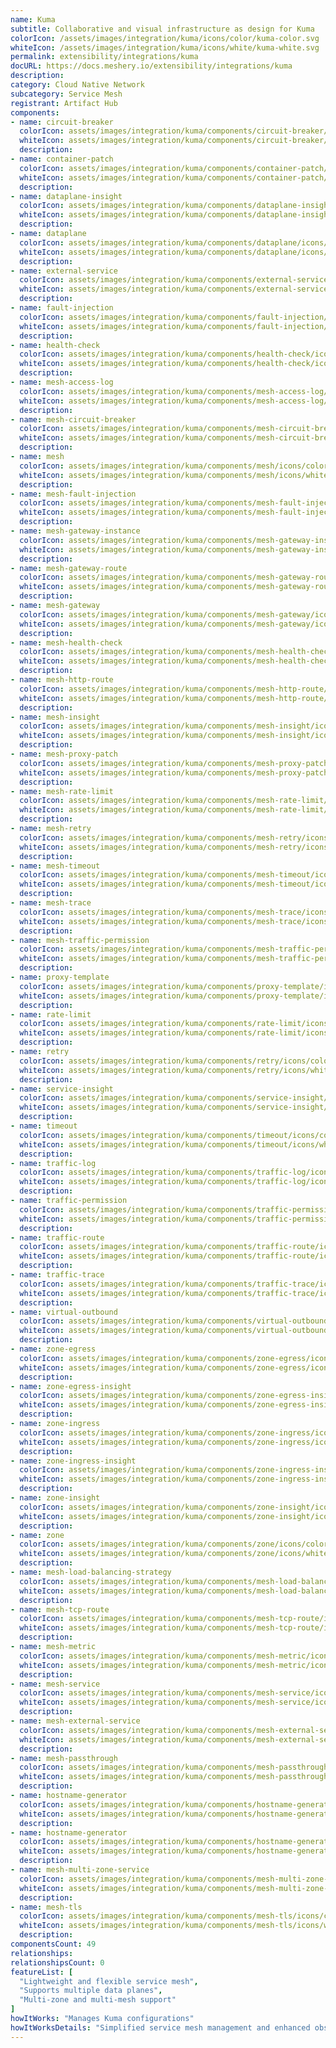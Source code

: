 ```yaml
---
name: Kuma
subtitle: Collaborative and visual infrastructure as design for Kuma
colorIcon: /assets/images/integration/kuma/icons/color/kuma-color.svg
whiteIcon: /assets/images/integration/kuma/icons/white/kuma-white.svg
permalink: extensibility/integrations/kuma
docURL: https://docs.meshery.io/extensibility/integrations/kuma
description: 
category: Cloud Native Network
subcategory: Service Mesh
registrant: Artifact Hub
components: 
- name: circuit-breaker
  colorIcon: assets/images/integration/kuma/components/circuit-breaker/icons/color/circuit-breaker-color.svg
  whiteIcon: assets/images/integration/kuma/components/circuit-breaker/icons/white/circuit-breaker-white.svg
  description: 
- name: container-patch
  colorIcon: assets/images/integration/kuma/components/container-patch/icons/color/container-patch-color.svg
  whiteIcon: assets/images/integration/kuma/components/container-patch/icons/white/container-patch-white.svg
  description: 
- name: dataplane-insight
  colorIcon: assets/images/integration/kuma/components/dataplane-insight/icons/color/dataplane-insight-color.svg
  whiteIcon: assets/images/integration/kuma/components/dataplane-insight/icons/white/dataplane-insight-white.svg
  description: 
- name: dataplane
  colorIcon: assets/images/integration/kuma/components/dataplane/icons/color/dataplane-color.svg
  whiteIcon: assets/images/integration/kuma/components/dataplane/icons/white/dataplane-white.svg
  description: 
- name: external-service
  colorIcon: assets/images/integration/kuma/components/external-service/icons/color/external-service-color.svg
  whiteIcon: assets/images/integration/kuma/components/external-service/icons/white/external-service-white.svg
  description: 
- name: fault-injection
  colorIcon: assets/images/integration/kuma/components/fault-injection/icons/color/fault-injection-color.svg
  whiteIcon: assets/images/integration/kuma/components/fault-injection/icons/white/fault-injection-white.svg
  description: 
- name: health-check
  colorIcon: assets/images/integration/kuma/components/health-check/icons/color/health-check-color.svg
  whiteIcon: assets/images/integration/kuma/components/health-check/icons/white/health-check-white.svg
  description: 
- name: mesh-access-log
  colorIcon: assets/images/integration/kuma/components/mesh-access-log/icons/color/mesh-access-log-color.svg
  whiteIcon: assets/images/integration/kuma/components/mesh-access-log/icons/white/mesh-access-log-white.svg
  description: 
- name: mesh-circuit-breaker
  colorIcon: assets/images/integration/kuma/components/mesh-circuit-breaker/icons/color/mesh-circuit-breaker-color.svg
  whiteIcon: assets/images/integration/kuma/components/mesh-circuit-breaker/icons/white/mesh-circuit-breaker-white.svg
  description: 
- name: mesh
  colorIcon: assets/images/integration/kuma/components/mesh/icons/color/mesh-color.svg
  whiteIcon: assets/images/integration/kuma/components/mesh/icons/white/mesh-white.svg
  description: 
- name: mesh-fault-injection
  colorIcon: assets/images/integration/kuma/components/mesh-fault-injection/icons/color/mesh-fault-injection-color.svg
  whiteIcon: assets/images/integration/kuma/components/mesh-fault-injection/icons/white/mesh-fault-injection-white.svg
  description: 
- name: mesh-gateway-instance
  colorIcon: assets/images/integration/kuma/components/mesh-gateway-instance/icons/color/mesh-gateway-instance-color.svg
  whiteIcon: assets/images/integration/kuma/components/mesh-gateway-instance/icons/white/mesh-gateway-instance-white.svg
  description: 
- name: mesh-gateway-route
  colorIcon: assets/images/integration/kuma/components/mesh-gateway-route/icons/color/mesh-gateway-route-color.svg
  whiteIcon: assets/images/integration/kuma/components/mesh-gateway-route/icons/white/mesh-gateway-route-white.svg
  description: 
- name: mesh-gateway
  colorIcon: assets/images/integration/kuma/components/mesh-gateway/icons/color/mesh-gateway-color.svg
  whiteIcon: assets/images/integration/kuma/components/mesh-gateway/icons/white/mesh-gateway-white.svg
  description: 
- name: mesh-health-check
  colorIcon: assets/images/integration/kuma/components/mesh-health-check/icons/color/mesh-health-check-color.svg
  whiteIcon: assets/images/integration/kuma/components/mesh-health-check/icons/white/mesh-health-check-white.svg
  description: 
- name: mesh-http-route
  colorIcon: assets/images/integration/kuma/components/mesh-http-route/icons/color/mesh-http-route-color.svg
  whiteIcon: assets/images/integration/kuma/components/mesh-http-route/icons/white/mesh-http-route-white.svg
  description: 
- name: mesh-insight
  colorIcon: assets/images/integration/kuma/components/mesh-insight/icons/color/mesh-insight-color.svg
  whiteIcon: assets/images/integration/kuma/components/mesh-insight/icons/white/mesh-insight-white.svg
  description: 
- name: mesh-proxy-patch
  colorIcon: assets/images/integration/kuma/components/mesh-proxy-patch/icons/color/mesh-proxy-patch-color.svg
  whiteIcon: assets/images/integration/kuma/components/mesh-proxy-patch/icons/white/mesh-proxy-patch-white.svg
  description: 
- name: mesh-rate-limit
  colorIcon: assets/images/integration/kuma/components/mesh-rate-limit/icons/color/mesh-rate-limit-color.svg
  whiteIcon: assets/images/integration/kuma/components/mesh-rate-limit/icons/white/mesh-rate-limit-white.svg
  description: 
- name: mesh-retry
  colorIcon: assets/images/integration/kuma/components/mesh-retry/icons/color/mesh-retry-color.svg
  whiteIcon: assets/images/integration/kuma/components/mesh-retry/icons/white/mesh-retry-white.svg
  description: 
- name: mesh-timeout
  colorIcon: assets/images/integration/kuma/components/mesh-timeout/icons/color/mesh-timeout-color.svg
  whiteIcon: assets/images/integration/kuma/components/mesh-timeout/icons/white/mesh-timeout-white.svg
  description: 
- name: mesh-trace
  colorIcon: assets/images/integration/kuma/components/mesh-trace/icons/color/mesh-trace-color.svg
  whiteIcon: assets/images/integration/kuma/components/mesh-trace/icons/white/mesh-trace-white.svg
  description: 
- name: mesh-traffic-permission
  colorIcon: assets/images/integration/kuma/components/mesh-traffic-permission/icons/color/mesh-traffic-permission-color.svg
  whiteIcon: assets/images/integration/kuma/components/mesh-traffic-permission/icons/white/mesh-traffic-permission-white.svg
  description: 
- name: proxy-template
  colorIcon: assets/images/integration/kuma/components/proxy-template/icons/color/proxy-template-color.svg
  whiteIcon: assets/images/integration/kuma/components/proxy-template/icons/white/proxy-template-white.svg
  description: 
- name: rate-limit
  colorIcon: assets/images/integration/kuma/components/rate-limit/icons/color/rate-limit-color.svg
  whiteIcon: assets/images/integration/kuma/components/rate-limit/icons/white/rate-limit-white.svg
  description: 
- name: retry
  colorIcon: assets/images/integration/kuma/components/retry/icons/color/retry-color.svg
  whiteIcon: assets/images/integration/kuma/components/retry/icons/white/retry-white.svg
  description: 
- name: service-insight
  colorIcon: assets/images/integration/kuma/components/service-insight/icons/color/service-insight-color.svg
  whiteIcon: assets/images/integration/kuma/components/service-insight/icons/white/service-insight-white.svg
  description: 
- name: timeout
  colorIcon: assets/images/integration/kuma/components/timeout/icons/color/timeout-color.svg
  whiteIcon: assets/images/integration/kuma/components/timeout/icons/white/timeout-white.svg
  description: 
- name: traffic-log
  colorIcon: assets/images/integration/kuma/components/traffic-log/icons/color/traffic-log-color.svg
  whiteIcon: assets/images/integration/kuma/components/traffic-log/icons/white/traffic-log-white.svg
  description: 
- name: traffic-permission
  colorIcon: assets/images/integration/kuma/components/traffic-permission/icons/color/traffic-permission-color.svg
  whiteIcon: assets/images/integration/kuma/components/traffic-permission/icons/white/traffic-permission-white.svg
  description: 
- name: traffic-route
  colorIcon: assets/images/integration/kuma/components/traffic-route/icons/color/traffic-route-color.svg
  whiteIcon: assets/images/integration/kuma/components/traffic-route/icons/white/traffic-route-white.svg
  description: 
- name: traffic-trace
  colorIcon: assets/images/integration/kuma/components/traffic-trace/icons/color/traffic-trace-color.svg
  whiteIcon: assets/images/integration/kuma/components/traffic-trace/icons/white/traffic-trace-white.svg
  description: 
- name: virtual-outbound
  colorIcon: assets/images/integration/kuma/components/virtual-outbound/icons/color/virtual-outbound-color.svg
  whiteIcon: assets/images/integration/kuma/components/virtual-outbound/icons/white/virtual-outbound-white.svg
  description: 
- name: zone-egress
  colorIcon: assets/images/integration/kuma/components/zone-egress/icons/color/zone-egress-color.svg
  whiteIcon: assets/images/integration/kuma/components/zone-egress/icons/white/zone-egress-white.svg
  description: 
- name: zone-egress-insight
  colorIcon: assets/images/integration/kuma/components/zone-egress-insight/icons/color/zone-egress-insight-color.svg
  whiteIcon: assets/images/integration/kuma/components/zone-egress-insight/icons/white/zone-egress-insight-white.svg
  description: 
- name: zone-ingress
  colorIcon: assets/images/integration/kuma/components/zone-ingress/icons/color/zone-ingress-color.svg
  whiteIcon: assets/images/integration/kuma/components/zone-ingress/icons/white/zone-ingress-white.svg
  description: 
- name: zone-ingress-insight
  colorIcon: assets/images/integration/kuma/components/zone-ingress-insight/icons/color/zone-ingress-insight-color.svg
  whiteIcon: assets/images/integration/kuma/components/zone-ingress-insight/icons/white/zone-ingress-insight-white.svg
  description: 
- name: zone-insight
  colorIcon: assets/images/integration/kuma/components/zone-insight/icons/color/zone-insight-color.svg
  whiteIcon: assets/images/integration/kuma/components/zone-insight/icons/white/zone-insight-white.svg
  description: 
- name: zone
  colorIcon: assets/images/integration/kuma/components/zone/icons/color/zone-color.svg
  whiteIcon: assets/images/integration/kuma/components/zone/icons/white/zone-white.svg
  description: 
- name: mesh-load-balancing-strategy
  colorIcon: assets/images/integration/kuma/components/mesh-load-balancing-strategy/icons/color/mesh-load-balancing-strategy-color.svg
  whiteIcon: assets/images/integration/kuma/components/mesh-load-balancing-strategy/icons/white/mesh-load-balancing-strategy-white.svg
  description: 
- name: mesh-tcp-route
  colorIcon: assets/images/integration/kuma/components/mesh-tcp-route/icons/color/mesh-tcp-route-color.svg
  whiteIcon: assets/images/integration/kuma/components/mesh-tcp-route/icons/white/mesh-tcp-route-white.svg
  description: 
- name: mesh-metric
  colorIcon: assets/images/integration/kuma/components/mesh-metric/icons/color/mesh-metric-color.svg
  whiteIcon: assets/images/integration/kuma/components/mesh-metric/icons/white/mesh-metric-white.svg
  description: 
- name: mesh-service
  colorIcon: assets/images/integration/kuma/components/mesh-service/icons/color/mesh-service-color.svg
  whiteIcon: assets/images/integration/kuma/components/mesh-service/icons/white/mesh-service-white.svg
  description: 
- name: mesh-external-service
  colorIcon: assets/images/integration/kuma/components/mesh-external-service/icons/color/mesh-external-service-color.svg
  whiteIcon: assets/images/integration/kuma/components/mesh-external-service/icons/white/mesh-external-service-white.svg
  description: 
- name: mesh-passthrough
  colorIcon: assets/images/integration/kuma/components/mesh-passthrough/icons/color/mesh-passthrough-color.svg
  whiteIcon: assets/images/integration/kuma/components/mesh-passthrough/icons/white/mesh-passthrough-white.svg
  description: 
- name: hostname-generator
  colorIcon: assets/images/integration/kuma/components/hostname-generator/icons/color/hostname-generator-color.svg
  whiteIcon: assets/images/integration/kuma/components/hostname-generator/icons/white/hostname-generator-white.svg
  description: 
- name: hostname-generator
  colorIcon: assets/images/integration/kuma/components/hostname-generator/icons/color/hostname-generator-color.svg
  whiteIcon: assets/images/integration/kuma/components/hostname-generator/icons/white/hostname-generator-white.svg
  description: 
- name: mesh-multi-zone-service
  colorIcon: assets/images/integration/kuma/components/mesh-multi-zone-service/icons/color/mesh-multi-zone-service-color.svg
  whiteIcon: assets/images/integration/kuma/components/mesh-multi-zone-service/icons/white/mesh-multi-zone-service-white.svg
  description: 
- name: mesh-tls
  colorIcon: assets/images/integration/kuma/components/mesh-tls/icons/color/mesh-tls-color.svg
  whiteIcon: assets/images/integration/kuma/components/mesh-tls/icons/white/mesh-tls-white.svg
  description: 
componentsCount: 49
relationships: 
relationshipsCount: 0
featureList: [
  "Lightweight and flexible service mesh",
  "Supports multiple data planes",
  "Multi-zone and multi-mesh support"
]
howItWorks: "Manages Kuma configurations"
howItWorksDetails: "Simplified service mesh management and enhanced observability in Kubernetes"
---
```

